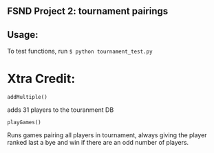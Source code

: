 ## FSND Project 2: tournament pairings

## Usage:

To test functions, run `$ python tournament_test.py`

# Xtra Credit:

`addMultiple()`

adds 31 players to the touranment DB

`playGames()`

Runs games pairing all players in tournament, always giving the player ranked last a bye and win if there are an odd number of players.